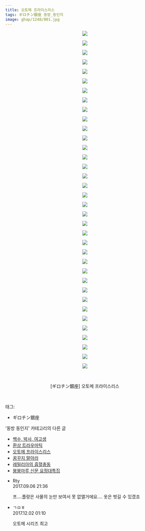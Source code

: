 ```yaml
---
title: 오토메 프라이스리스
tags: ギロチン銀座 동방_동인지
image: ghap/1248/001.jpg
---
```

<div class="article">
<p style="text-align: center; clear: none; float: none;"><img src="{{ site.nasurl }}/ghap/1248/001.jpg"/></p>
<p style="text-align: center; clear: none; float: none;"><img src="{{ site.nasurl }}/ghap/1248/002.jpg"/></p>
<p style="text-align: center; clear: none; float: none;"><img src="{{ site.nasurl }}/ghap/1248/003.jpg"/></p>
<p style="text-align: center; clear: none; float: none;"><img src="{{ site.nasurl }}/ghap/1248/004.jpg"/></p>
<p style="text-align: center; clear: none; float: none;"><img src="{{ site.nasurl }}/ghap/1248/005.jpg"/></p>
<p style="text-align: center; clear: none; float: none;"><img src="{{ site.nasurl }}/ghap/1248/006.jpg"/></p>
<p style="text-align: center; clear: none; float: none;"><img src="{{ site.nasurl }}/ghap/1248/007.jpg"/></p>
<p style="text-align: center; clear: none; float: none;"><img src="{{ site.nasurl }}/ghap/1248/008.jpg"/></p>
<p style="text-align: center; clear: none; float: none;"><img src="{{ site.nasurl }}/ghap/1248/009.jpg"/></p>
<p style="text-align: center; clear: none; float: none;"><img src="{{ site.nasurl }}/ghap/1248/010.jpg"/></p>
<p style="text-align: center; clear: none; float: none;"><img src="{{ site.nasurl }}/ghap/1248/011.jpg"/></p>
<p style="text-align: center; clear: none; float: none;"><img src="{{ site.nasurl }}/ghap/1248/012.jpg"/></p>
<p style="text-align: center; clear: none; float: none;"><img src="{{ site.nasurl }}/ghap/1248/013.jpg"/></p>
<p style="text-align: center; clear: none; float: none;"><img src="{{ site.nasurl }}/ghap/1248/014.jpg"/></p>
<p style="text-align: center; clear: none; float: none;"><img src="{{ site.nasurl }}/ghap/1248/015.jpg"/></p>
<p style="text-align: center; clear: none; float: none;"><img src="{{ site.nasurl }}/ghap/1248/016.jpg"/></p>
<p style="text-align: center; clear: none; float: none;"><img src="{{ site.nasurl }}/ghap/1248/017.jpg"/></p>
<p style="text-align: center; clear: none; float: none;"><img src="{{ site.nasurl }}/ghap/1248/018.jpg"/></p>
<p style="text-align: center; clear: none; float: none;"><img src="{{ site.nasurl }}/ghap/1248/019.jpg"/></p>
<p style="text-align: center; clear: none; float: none;"><img src="{{ site.nasurl }}/ghap/1248/020.jpg"/></p>
<p style="text-align: center; clear: none; float: none;"><img src="{{ site.nasurl }}/ghap/1248/021.jpg"/></p>
<p style="text-align: center; clear: none; float: none;"><img src="{{ site.nasurl }}/ghap/1248/022.jpg"/></p>
<p style="text-align: center; clear: none; float: none;"><img src="{{ site.nasurl }}/ghap/1248/023.jpg"/></p>
<p style="text-align: center; clear: none; float: none;"><img src="{{ site.nasurl }}/ghap/1248/024.jpg"/></p>
<p style="text-align: center; clear: none; float: none;"><img src="{{ site.nasurl }}/ghap/1248/025.jpg"/></p>
<p style="text-align: center; clear: none; float: none;"><img src="{{ site.nasurl }}/ghap/1248/026.jpg"/></p>
<p style="text-align: center; clear: none; float: none;"><img src="{{ site.nasurl }}/ghap/1248/027.jpg"/></p>
<p style="text-align: center; clear: none; float: none;"><img src="{{ site.nasurl }}/ghap/1248/028.jpg"/></p>
<p style="text-align: center; clear: none; float: none;"><img src="{{ site.nasurl }}/ghap/1248/029.jpg"/></p>
<p style="text-align: center; clear: none; float: none;"><img src="{{ site.nasurl }}/ghap/1248/030.jpg"/></p>
<p style="text-align: center; clear: none; float: none;"><img src="{{ site.nasurl }}/ghap/1248/031.jpg"/></p>
<p style="text-align: center; clear: none; float: none;"><img src="{{ site.nasurl }}/ghap/1248/032.jpg"/></p>
<p style="text-align: center; clear: none; float: none;"><img src="{{ site.nasurl }}/ghap/1248/033.jpg"/></p>
<p style="text-align: center; clear: none; float: none;"><img src="{{ site.nasurl }}/ghap/1248/034.jpg"/></p>
<p style="text-align: center; clear: none; float: none;"><img src="{{ site.nasurl }}/ghap/1248/035.jpg"/></p>
<p style="text-align: center; clear: none; float: none;"><img src="{{ site.nasurl }}/ghap/1248/036.jpg"/></p>
<p style="text-align: center; clear: none; float: none;"><br/></p>
<p style="text-align: center; clear: none; float: none;">[ギロチン銀座] 오토메 프라이스리스</p>
<p><br/></p>
</div><div class="tagTrail">
<p>태그: </p>
<ul>
<li>ギロチン銀座</li>
</ul>
</div><div class="another">
<p>'동방 동인지' 카테고리의 다른 글</p>
<ul>
<li><a href="/2016-07-31-ghap_1251">백수, 박사, 여고생</a></li>
<li><a href="/2016-07-31-ghap_1250">환상 트라우마틱</a></li>
<li><a href="/2016-07-30-ghap_1248">오토메 프라이스리스</a></li>
<li><a href="/2016-07-30-ghap_1247">꿈꾸지 말아라</a></li>
<li><a href="/2016-07-30-ghap_1245">레밀리아의 흡혈충동</a></li>
<li><a href="/2016-07-30-ghap_1244">붕붕마루 신문 요정대특집</a></li>
</ul>
</div><div class="cb_module cb_fluid">
<div class="cb_wrt cb_profile">
<div class="comment">
<ul>
<li class="cb_thumb_off" id="comment15077711">
<div class="cb_comment_area">
<div class="cb_info_area">
<div class="cb_section">
<span class="cb_nick_name">Rty</span>
</div>
<div class="cb_section">
<span class="cb_date">2017.09.06 21:36 </span>
</div>
</div>
<div class="cb_dsc_comment">
<p class="cb_dsc">
											프....플랑은 사물의 눈만 보여서 못 없앨거에요.... 옷은 벗길 수 있겠죠
										</p>
</div>
</div></li>
<li class="cb_thumb_off" id="comment15142609">
<div class="cb_comment_area">
<div class="cb_info_area">
<div class="cb_section">
<span class="cb_nick_name">ㄱㅁㅎ</span>
</div>
<div class="cb_section">
<span class="cb_date">2017.12.02 01:10 </span>
</div>
</div>
<div class="cb_dsc_comment">
<p class="cb_dsc">
											오토메 시리즈 최고
										</p>
</div>
</div></li>
</ul>
</div>
</div><!-- commentList close -->
</div>